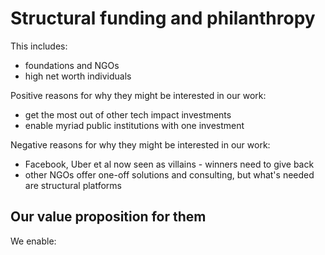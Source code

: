# Structural funding and philanthropy

This includes:
+ foundations and NGOs
+ high net worth individuals

Positive reasons for why they might be interested in our work:
+ get the most out of other tech impact investments
+ enable myriad public institutions with one investment

Negative reasons for why they might be interested in our work:
+ Facebook, Uber et al now seen as villains - winners need to give back
+ other NGOs offer one-off solutions and consulting, but what's needed are structural platforms

## Our value proposition for them

We enable:
